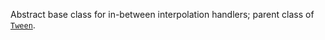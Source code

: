 Abstract base class for in-between interpolation handlers; parent class of
[`Tween`](https://create.roblox.com/docs/reference/engine/classes/Tween).